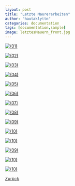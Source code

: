 ```yaml
---
layout: post
title: "Letzte Maurerarbeiten"
author: "hautaklyttn"
categories: documentation
tags: [documentation,sample]
image: letztesMauern_front.jpg
---
```


<a href="../assets/img/letztesMauern_front.jpg" data-lightbox="OG3" data-title="">![(01)](../assets/img/letztesMauern_front.jpg)</a>

<a href="../assets/img/18_09_2019_(1).jpg" data-lightbox="OG3" data-title="">![(02)](../assets/img/18_09_2019_(1).jpg)</a>

<a href="../assets/img/18_09_2019_(2).jpg" data-lightbox="OG3" data-title="">![(03)](../assets/img/18_09_2019_(2).jpg)</a>

<a href="../assets/img/18_09_2019_(3).jpg" data-lightbox="OG3" data-title="">![(04)](../assets/img/18_09_2019_(3).jpg)</a>

<a href="../assets/img/18_09_2019_(4).jpg" data-lightbox="OG3" data-title="">![(05)](../assets/img/18_09_2019_(4).jpg)</a>

<a href="../assets/img/18_09_2019_(5).jpg" data-lightbox="OG3" data-title="">![(06)](../assets/img/18_09_2019_(5).jpg)</a>

<a href="../assets/img/18_09_2019_(6).jpg" data-lightbox="OG3" data-title="">![(07)](../assets/img/18_09_2019_(6).jpg)</a>

<a href="../assets/img/18_09_2019_(7).jpg" data-lightbox="OG3" data-title="">![(08)](../assets/img/18_09_2019_(7).jpg)</a>

<a href="../assets/img/18_09_2019_(8).jpg" data-lightbox="OG3" data-title="">![(09)](../assets/img/18_09_2019_(8).jpg)</a>

<a href="../assets/img/18_09_2019_(9).jpg" data-lightbox="OG3" data-title="">![(10)](../assets/img/18_09_2019_(9).jpg)</a>

<a href="../assets/img/18_09_2019_(10).jpg" data-lightbox="OG3" data-title="">![(10)](../assets/img/18_09_2019_(10).jpg)</a>

<a href="../assets/img/18_09_2019_(11).jpg" data-lightbox="OG3" data-title="">![(09)](../assets/img/18_09_2019_(11).jpg)</a>

<a href="../assets/img/18_09_2019_(12).jpg" data-lightbox="OG3" data-title="">![(10)](../assets/img/18_09_2019_(12).jpg)</a>

<a href="../assets/img/18_09_2019_(13).jpg" data-lightbox="OG3" data-title="">![(10)](../assets/img/18_09_2019_(13).jpg)</a>

[Zurück](/hausblog)  
